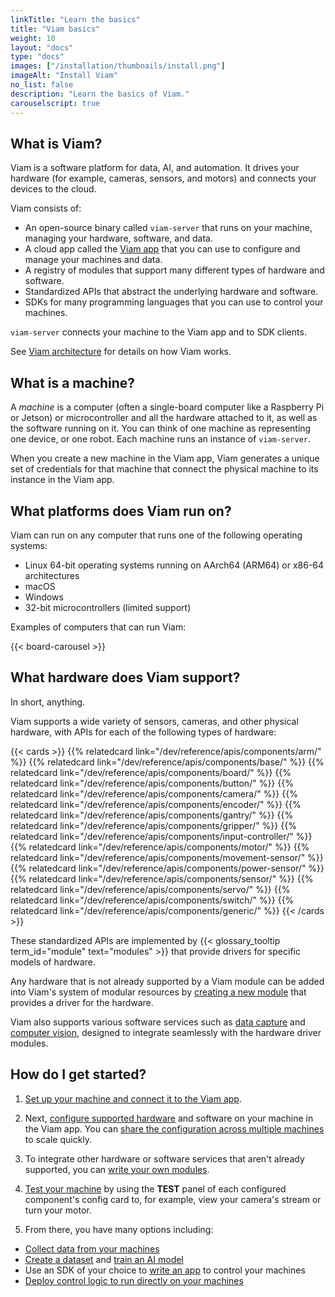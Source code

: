 ```yaml
---
linkTitle: "Learn the basics"
title: "Viam basics"
weight: 10
layout: "docs"
type: "docs"
images: ["/installation/thumbnails/install.png"]
imageAlt: "Install Viam"
no_list: false
description: "Learn the basics of Viam."
carouselscript: true
---
```


## What is Viam?

Viam is a software platform for data, AI, and automation.
It drives your hardware (for example, cameras, sensors, and motors) and connects your devices to the cloud.

Viam consists of:

- An open-source binary called `viam-server` that runs on your machine, managing your hardware, software, and data.
- A cloud app called the [Viam app](https://app.viam.com) that you can use to configure and manage your machines and data.
- A registry of modules that support many different types of hardware and software.
- Standardized APIs that abstract the underlying hardware and software.
- SDKs for many programming languages that you can use to control your machines.

`viam-server` connects your machine to the Viam app and to SDK clients.

See [Viam architecture](/operate/reference/architecture/) for details on how Viam works.

## What is a machine?

A _machine_ is a computer (often a single-board computer like a Raspberry Pi or Jetson) or microcontroller and all the hardware attached to it, as well as the software running on it.
You can think of one machine as representing one device, or one robot.
Each machine runs an instance of `viam-server`.

When you create a new machine in the Viam app, Viam generates a unique set of credentials for that machine that connect the physical machine to its instance in the Viam app.

## What platforms does Viam run on?

Viam can run on any computer that runs one of the following operating systems:

- Linux 64-bit operating systems running on AArch64 (ARM64) or x86-64 architectures
- macOS
- Windows
- 32-bit microcontrollers (limited support)

Examples of computers that can run Viam:

{{< board-carousel >}}

## What hardware does Viam support?

In short, anything.

Viam supports a wide variety of sensors, cameras, and other physical hardware, with APIs for each of the following types of hardware:

{{< cards >}}
{{% relatedcard link="/dev/reference/apis/components/arm/" %}}
{{% relatedcard link="/dev/reference/apis/components/base/" %}}
{{% relatedcard link="/dev/reference/apis/components/board/" %}}
{{% relatedcard link="/dev/reference/apis/components/button/" %}}
{{% relatedcard link="/dev/reference/apis/components/camera/" %}}
{{% relatedcard link="/dev/reference/apis/components/encoder/" %}}
{{% relatedcard link="/dev/reference/apis/components/gantry/" %}}
{{% relatedcard link="/dev/reference/apis/components/gripper/" %}}
{{% relatedcard link="/dev/reference/apis/components/input-controller/" %}}
{{% relatedcard link="/dev/reference/apis/components/motor/" %}}
{{% relatedcard link="/dev/reference/apis/components/movement-sensor/" %}}
{{% relatedcard link="/dev/reference/apis/components/power-sensor/" %}}
{{% relatedcard link="/dev/reference/apis/components/sensor/" %}}
{{% relatedcard link="/dev/reference/apis/components/servo/" %}}
{{% relatedcard link="/dev/reference/apis/components/switch/" %}}
{{% relatedcard link="/dev/reference/apis/components/generic/" %}}
{{< /cards >}}

These standardized APIs are implemented by {{< glossary_tooltip term_id="module" text="modules" >}} that provide drivers for specific models of hardware.

Any hardware that is not already supported by a Viam module can be added into Viam's system of modular resources by [creating a new module](/operate/get-started/other-hardware/) that provides a driver for the hardware.

Viam also supports various software services such as [data capture](/data-ai/capture-data/capture-sync/) and [computer vision](/dev/reference/apis/services/vision/), designed to integrate seamlessly with the hardware driver modules.

## How do I get started?

1. [Set up your machine and connect it to the Viam app](/operate/get-started/setup/).

1. Next, [configure supported hardware](/operate/get-started/supported-hardware/) and software on your machine in the Viam app.
   You can [share the configuration across multiple machines](/manage/fleet/reuse-configuration/) to scale quickly.

1. To integrate other hardware or software services that aren't already supported, you can [write your own modules](/operate/get-started/other-hardware/).

1. [Test your machine](/operate/get-started/test/) by using the **TEST** panel of each configured component's config card to, for example, view your camera's stream or turn your motor.

1. From there, you have many options including:

- [Collect data from your machines](/data-ai/capture-data/capture-sync/)
- [Create a dataset](/data-ai/ai/create-dataset/) and [train an AI model](/data-ai/ai/train-tflite/)
- Use an SDK of your choice to [write an app](/operate/control/web-app/) to control your machines
- [Deploy control logic to run directly on your machines](/manage/software/control-logic/)
